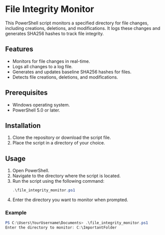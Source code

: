 # File Integrity Monitor

This PowerShell script monitors a specified directory for file changes, including creations, deletions, and modifications. It logs these changes and generates SHA256 hashes to track file integrity.

## Features

- Monitors for file changes in real-time.
- Logs all changes to a log file.
- Generates and updates baseline SHA256 hashes for files.
- Detects file creations, deletions, and modifications.

## Prerequisites

- Windows operating system.
- PowerShell 5.0 or later.

## Installation

1. Clone the repository or download the script file.
2. Place the script in a directory of your choice.

## Usage

1. Open PowerShell.
2. Navigate to the directory where the script is located.
3. Run the script using the following command:
    ```powershell
    .\file_integrity_monitor.ps1
    ```
4. Enter the directory you want to monitor when prompted.

### Example

```powershell
PS C:\Users\YourUsername\Documents> .\file_integrity_monitor.ps1
Enter the directory to monitor: C:\ImportantFolder
